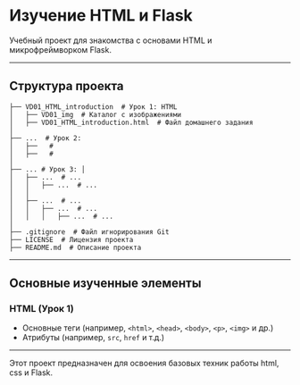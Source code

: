 # Изучение HTML и Flask

Учебный проект для знакомства с основами HTML и микрофреймворком Flask.

---

## Структура проекта

```plaintext
├── VD01_HTML_introduction  # Урок 1: HTML
│   ├── VD01_img  # Каталог с изображениями
│   ├── VD01_HTML_introduction.html  # Файл домашнего задания
│
├── ...  # Урок 2: 
│   ├──   # 
│   ├──   # 
│
├── ... # Урок 3: │   
│   ├── ...  # ...
│   │   ├── ...  # ...
│   │
│   ├── ...  # ...
│   │   ├── ...  # ...
│   │   │   ├── ...  # ...
│
├── .gitignore  # Файл игнорирования Git
├── LICENSE  # Лицензия проекта
├── README.md  # Описание проекта
```

---

## Основные изученные элементы

### HTML (Урок 1)
- Основные теги (например, `<html>`, `<head>`, `<body>`, `<p>`, `<img>` и др.)
- Атрибуты (например, `src`, `href` и т.д.)

---

Этот проект предназначен для освоения базовых техник работы html, css и Flask.

